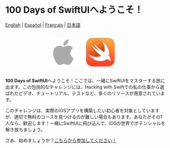 # 100 Days of SwiftUIへようこそ！

[English](./README.md) | [Español](./README.es.md) | [Français](./README.fr.md) | [日本語](./README.jp.md)

<br>

<div align="center">
    <img src="/Assets/apple.png" alt="Appleロゴ" width="90">
    <img src="/Assets/swift.png" alt="Swiftロゴ" width="135">
</div>

<br>

**100 Days of SwiftUI**へようこそ！ここでは、一緒にSwiftUIをマスターする旅に出ます。この包括的なチャレンジには、Hacking with Swiftでの私の仕事から選ばれたビデオ、チュートリアル、テストなど、多くのリソースが用意されています。

このチャレンジは、実際のiOSアプリを構築したい初心者を対象としていますが、適切で無料のコースを見つけるのが難しい場合もあります。あなたがその1人なら、歓迎します！一緒にSwiftUIに飛び込んで、iOSの世界でポテンシャルを解き放ちましょう。

さあ、始めましょうか？[こちらから参加してください！](https://www.hackingwithswift.com/100/swiftui)
